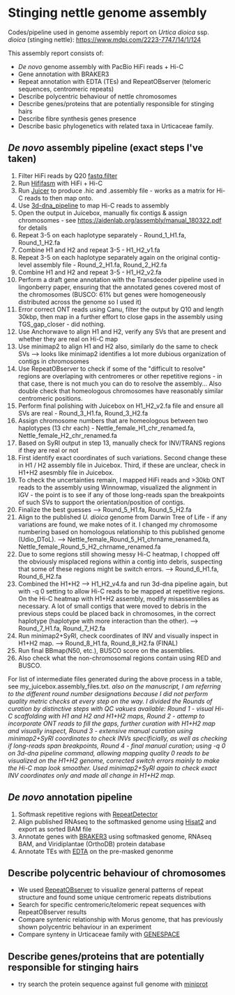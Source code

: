 # Stinging nettle genome assembly
Codes/pipeline used in genome assembly report on _Urtica dioica_ ssp. _dioica_ (stinging nettle): https://www.mdpi.com/2223-7747/14/1/124

This assembly report consists of: 
- _De novo_ genome assembly with PacBio HiFi reads + Hi-C
- Gene annotation with BRAKER3 
- Repeat annotation with EDTA (TEs) and RepeatOBserver (telomeric sequences, centromeric repeats)
- Describe polycentric behaviour of nettle chromosomes
- Describe genes/proteins that are potentially responsible for stinging hairs
- Describe fibre synthesis genes presence
- Describe basic phylogenetics with related taxa in Urticaceae family. 

## _De novo_ assembly pipeline (exact steps I've taken)
1) Filter HiFi reads by Q20 [fastq.filter](https://github.com/LUMC/fastq-filter)
2) Run [Hififasm](https://hifiasm.readthedocs.io/en/latest/) with HiFi + Hi-C
3) Run [Juicer](https://github.com/aidenlab/juicer) to produce .hic and .assembly file - works as a matrix for Hi-C reads to then map onto. 
4) Use [3d-dna_pipeline](https://github.com/aidenlab/3d-dna) to map Hi-C reads to assembly
5) Open the output in Juicebox, manually fix contigs & assign chromosomes - see https://aidenlab.org/assembly/manual_180322.pdf for details
6) Repeat 3-5 on each haplotype separately - Round_1_H1.fa, Round_1_H2.fa
7) Combine H1 and H2 and repeat 3-5 - H1_H2_v1.fa
8) Repeat 3-5 on each haplotype separately again on the original contig-level assembly file - Round_2_H1.fa, Round_2_H2.fa
9) Combine H1 and H2 and repeat 3-5 - H1_H2_v2.fa
10) Perform a draft gene annotation with the Transdecoder pipeline used in lingonberry paper, ensuring that the annotated genes covered most of the chromosomes (BUSCO: 61% but genes were homogeneously distributed across the genome so I used it)
11) Error correct ONT reads using Canu, filter the output by Q10 and length 30kbp, then map in a further effort to close gaps in the assembly using TGS_gap_closer - did nothing. 
12) Use Anchorwave to align H1 and H2, verify any SVs that are present and whether they are real on Hi-C map
13) Use minimap2 to align H1 and H2 also, similarly do the same to check SVs --> looks like minimap2 identifies a lot more dubious organization of contigs in chromosomes
14) Use RepeatOBserver to check if some of the "difficult to resolve" regions are overlaping with centromeres or other repetitive regions - in that case, there is not much you can do to resolve the assembly... Also double check that homeologous chromosomes have reasonably similar centromeric positions. 
15) Perform final polishing with Juicebox on H1_H2_v2.fa file and ensure all SVs are real - Round_3_H1.fa, Round_3_H2.fa
16) Assign chromosome numbers that are homeologous between two haplotypes (13 chr each) - Nettle_female_H1_chr_renamed.fa, Nettle_female_H2_chr_renamed.fa
17) Based on SyRI output in step 13, manually check for INV/TRANS regions if they are real or not
18) First identify exact coordinates of such variations. Second change these in H1 / H2 assembly file in Juicebox. Third, if these are unclear, check in H1+H2 asesmbly file in Juicebox.
19) To check the uncertainties remain, I mapped HiFi reads and >30kb ONT reads to the assembly using Winnowmap, visualized the alignment in IGV - the point is to see if any of those long-reads span the breakpoints of such SVs to support the orientation/position of contigs.
20) Finalize the best guesses --> Round_5_H1.fa, Round_5_H2.fa
21) Align to the published _U. dioica_ genome from Darwin Tree of Life - if any variations are found, we make notes of it. I changed my chromosome numbering based on homologous relationship to this published genome (Udio_DToL). --> Nettle_female_Round_5_H1_chrname_renamed.fa, Nettle_female_Round_5_H2_chrname_renamed.fa
22) Due to some regions still showing messy Hi-C heatmap, I chopped off the obviously misplaced regions within a contig into debris, suspecting that some of these regions might be switch errors. --> Round_6_H1.fa, Round_6_H2.fa
23) Combined the H1+H2 --> H1_H2_v4.fa and run 3d-dna pipeline again, but with -q 0 setting to allow Hi-C reads to be mapped at repetitive regions. On the Hi-C heatmap with H1+H2 assembly, modify misassemblies as necessary. A lot of small contigs that were moved to debris in the previous steps could be placed back in chromosomes, in the correct haplotype (haplotype with more interaction than the other). --> Round_7_H1.fa, Round_7_H2.fa
24) Run minimap2+SyRI, check coordinates of INV and visually inspect in H1+H2 map. --> Round_8_H1.fa, Round_8_H2.fa (FINAL)
25) Run final BBmap(N50, etc.), BUSCO score on the assemblies.
26) Also check what the non-chromosomal regions contain using RED and BUSCO.


For list of intermediate files generated during the above process in a table, see my_juicebox.assembly_files.txt.
_also on the manuscript, I am referring to the different round number designations because I did not perform quality metric checks at every step on the way. I divided the Rounds of curation by distinctive steps with QC vakues available: Round 1 - visual Hi-C scaffolding with H1 and H2 and H1+H2 maps, Round 2 - attemp to incorporate ONT reads to fill the gaps, further curation with H1+H2 map and visually inspect, Round 3 - extensive manual curation using minimap2+SyRI coordinates to check INVs specificially, as well as checking if long-reads span breakpoints, Round 4 - final manual curation; using -q 0 on 3d-dna pipeline command, allowing mapping quality 0 reads to be visualized on the H1+H2 genome, corrected switch errors mainly to make the Hi-C map look smoother. Used minimap2+SyRI again to check exact INV coordinates only and made all change in H1+H2 map._


## _De novo_ annotation pipeline 
1) Softmask repetitive regions with [RepeatDetector](https://github.com/nextgenusfs/redmask)
2) Align published RNAseq to the softmasked genome using [Hisat2](https://daehwankimlab.github.io/hisat2/) and export as sorted BAM file
3) Annotate genes with [BRAKER3](https://github.com/Gaius-Augustus/BRAKER) using softmasked genome, RNAseq BAM, and Viridiplantae (OrthoDB) protein database
4) Annotate TEs with [EDTA](https://github.com/oushujun/EDTA) on the pre-masked genonme

## Describe polycentric behaviour of chromosomes  
- We used [RepeatOBserver](https://github.com/celphin/RepeatOBserverV1/tree/main) to visualize general patterns of repeat structure and found some unique centromeric repeats distributions
- Search for specific centromeric/telomeric repeat sequences with RepeatOBserver results
- Compare syntenic relationship with Morus genome, that has previously shown polycentric behaviour in an experiment
- Compare synteny in Urticaceae family with [GENESPACE](https://github.com/jtlovell/GENESPACE)


## Describe genes/proteins that are potentially responsible for stinging hairs
- try search the protein sequence against full genome with [miniprot](https://github.com/lh3/miniprot)


